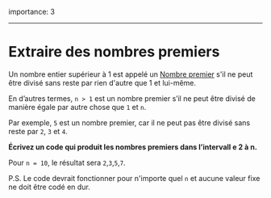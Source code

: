 importance: 3

---

# Extraire des nombres premiers

Un nombre entier supérieur à 1 est appelé un [Nombre premier](https://fr.wikipedia.org/wiki/Nombre_premier) s'il ne peut être divisé sans reste par rien d'autre que 1 et lui-même.

En d’autres termes, `n > 1` est un nombre premier s’il ne peut être divisé de manière égale par autre chose que `1` et `n`.

Par exemple, `5` est un nombre premier, car il ne peut pas être divisé sans reste par `2`, `3` et `4`.

**Écrivez un code qui produit les nombres premiers dans l’intervall e 2 à n.**

Pour `n = 10`, le résultat sera `2`,`3`,`5`,`7`.

P.S. Le code devrait fonctionner pour n'importe quel `n` et aucune valeur fixe ne doit être codé en dur.
